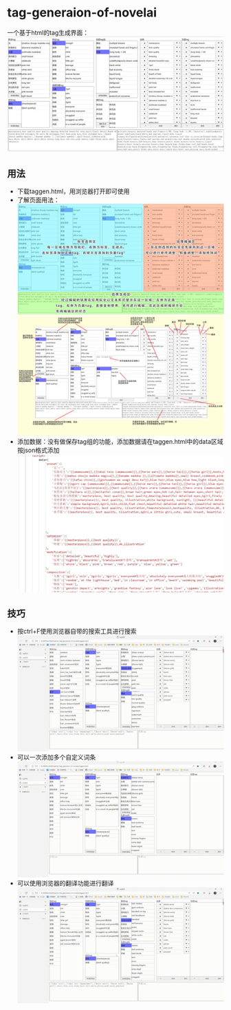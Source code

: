 # tag-generaion-of-novelai
一个基于html的tag生成界面：
![img|center](./imgs/showimg.png)
## 用法
* 下载taggen.html，用浏览器打开即可使用
* 了解页面用法：
![img|center](./imgs/showarea.jpg)
![img|center](./imgs/showfunction.jpg)
* 添加数据：没有做保存tag组的功能，添加数据请在taggen.html中的data区域按json格式添加
![img|center](./imgs/showdata.jpg)
## 技巧
* 按ctrl+F使用浏览器自带的搜索工具进行搜索
![img|center](./imgs/search.gif)
* 可以一次添加多个自定义词条
![img|center](./imgs/addtaglist.gif)
* 可以使用浏览器的翻译功能进行翻译
![img|center](./imgs/translate.gif)